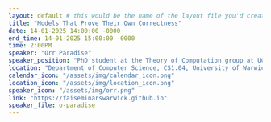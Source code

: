 ```yaml
---
layout: default # this would be the name of the layout file you'd create for events
title: "Models That Prove Their Own Correctness"
date: 14-01-2025 14:00:00 -0000
end_time: 14-01-2025 15:00:00 -0000
time: 2:00PM
speaker: "Orr Paradise"
speaker_position: "PhD student at the Theory of Computation group at UC Berkeley, UK"
location: "Department of Computer Science, CS1.04, University of Warwick, Coventry, UK"
calendar_icon: "/assets/img/calendar_icon.png"
location_icon: "/assets/img/location_icon.png"
speaker_icon: "/assets/img/orr.png"
link: "https://faiseminarswarwick.github.io"
speaker_file: o-paradise
---
```

